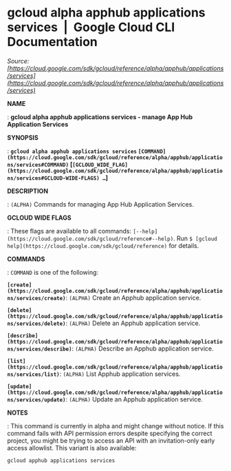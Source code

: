 # gcloud alpha apphub applications services  |  Google Cloud CLI Documentation

*Source: [https://cloud.google.com/sdk/gcloud/reference/alpha/apphub/applications/services](https://cloud.google.com/sdk/gcloud/reference/alpha/apphub/applications/services)*

**NAME**

: **gcloud alpha apphub applications services - manage App Hub Application Services**

**SYNOPSIS**

: **`gcloud alpha apphub applications services` `[COMMAND](https://cloud.google.com/sdk/gcloud/reference/alpha/apphub/applications/services#COMMAND)` [`[GCLOUD_WIDE_FLAG](https://cloud.google.com/sdk/gcloud/reference/alpha/apphub/applications/services#GCLOUD-WIDE-FLAGS) …`]**

**DESCRIPTION**

: `(ALPHA)` Commands for managing App Hub Application Services.

**GCLOUD WIDE FLAGS**

: These flags are available to all commands: `[--help](https://cloud.google.com/sdk/gcloud/reference#--help)`.
Run `$ [gcloud help](https://cloud.google.com/sdk/gcloud/reference)` for details.

**COMMANDS**

: ``COMMAND`` is one of the following:

**`[create](https://cloud.google.com/sdk/gcloud/reference/alpha/apphub/applications/services/create)`**:
`(ALPHA)` Create an Apphub application service.

**`[delete](https://cloud.google.com/sdk/gcloud/reference/alpha/apphub/applications/services/delete)`**:
`(ALPHA)` Delete an Apphub application service.

**`[describe](https://cloud.google.com/sdk/gcloud/reference/alpha/apphub/applications/services/describe)`**:
`(ALPHA)` Describe an Apphub application service.

**`[list](https://cloud.google.com/sdk/gcloud/reference/alpha/apphub/applications/services/list)`**:
`(ALPHA)` List Apphub application services.

**`[update](https://cloud.google.com/sdk/gcloud/reference/alpha/apphub/applications/services/update)`**:
`(ALPHA)` Update an Apphub application service.

**NOTES**

: This command is currently in alpha and might change without notice. If this
command fails with API permission errors despite specifying the correct project,
you might be trying to access an API with an invitation-only early access
allowlist. This variant is also available:

```
gcloud apphub applications services
```